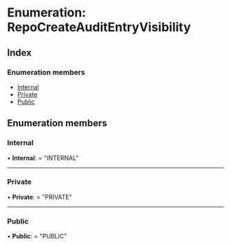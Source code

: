 
# Enumeration: RepoCreateAuditEntryVisibility

## Index

### Enumeration members

* [Internal](repocreateauditentryvisibility.md#internal)
* [Private](repocreateauditentryvisibility.md#private)
* [Public](repocreateauditentryvisibility.md#public)

## Enumeration members

###  Internal

• **Internal**: = "INTERNAL"

___

###  Private

• **Private**: = "PRIVATE"

___

###  Public

• **Public**: = "PUBLIC"
